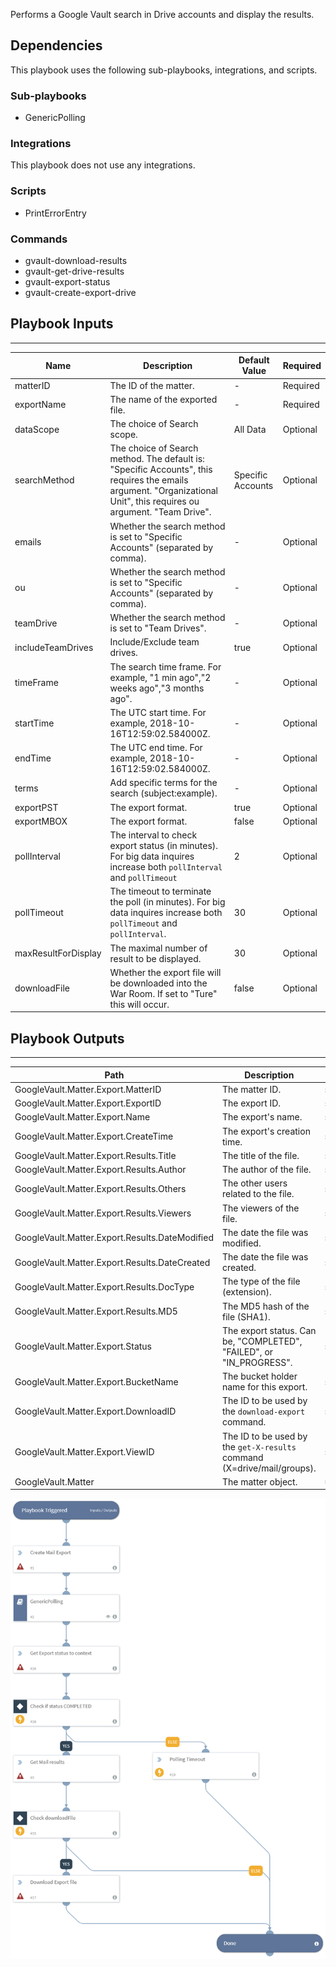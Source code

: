 Performs a Google Vault search in Drive accounts and display the results.

## Dependencies
This playbook uses the following sub-playbooks, integrations, and scripts.

### Sub-playbooks
* GenericPolling

### Integrations
This playbook does not use any integrations.

### Scripts
* PrintErrorEntry

### Commands
* gvault-download-results
* gvault-get-drive-results
* gvault-export-status
* gvault-create-export-drive

## Playbook Inputs
---

| **Name** | **Description** | **Default Value** | **Required** |
| --- | --- | --- | --- | 
| matterID | The ID of the matter. | - | Required |
| exportName | The name of the exported file. | - | Required |
| dataScope | The choice of Search scope. | All Data | Optional |
| searchMethod | The choice of Search method. The default is: "Specific Accounts", this requires the emails argument. "Organizational Unit", this requires ou argument. "Team Drive". | Specific Accounts | Optional |
| emails | Whether the search method is set to "Specific Accounts" (separated by comma). | - | Optional |
| ou | Whether the search method is set to "Specific Accounts" (separated by comma). | - | Optional |
| teamDrive | Whether the search method is set to "Team Drives". | - | Optional |
| includeTeamDrives | Include/Exclude team drives. | true | Optional |
| timeFrame | The search time frame. For example, "1 min ago","2 weeks ago","3 months ago". | - | Optional |
| startTime | The UTC start time. For example, 2018-10-16T12:59:02.584000Z. | - | Optional |
| endTime | The UTC end time. For example, 2018-10-16T12:59:02.584000Z. | - | Optional |
| terms | Add specific terms for the search (subject:example). | - | Optional |
| exportPST | The export format. | true | Optional |
| exportMBOX | The export format. | false | Optional |
| pollInterval | The interval to check export status (in minutes). For big data inquires increase both `pollInterval` and `pollTimeout` | 2 | Optional |
| pollTimeout | The timeout to terminate the poll (in minutes). For big data inquires increase both `pollTimeout` and `pollInterval`. | 30 | Optional |
| maxResultForDisplay | The maximal number of result to be displayed. | 30 | Optional |
| downloadFile | Whether the export file will be downloaded into the War Room. If set to "Ture" this will occur. | false | Optional |

## Playbook Outputs
---

| **Path** | **Description** | **Type** |
| --- | --- | --- |
| GoogleVault.Matter.Export.MatterID | The matter ID. | string |
| GoogleVault.Matter.Export.ExportID | The export ID. | string |
| GoogleVault.Matter.Export.Name | The export's name. | string |
| GoogleVault.Matter.Export.CreateTime | The export's creation time. | string |
| GoogleVault.Matter.Export.Results.Title | The title of the file. | string |
| GoogleVault.Matter.Export.Results.Author | The author of the file. | string |
| GoogleVault.Matter.Export.Results.Others | The other users related to the file. | string |
| GoogleVault.Matter.Export.Results.Viewers | The viewers of the file. | string |
| GoogleVault.Matter.Export.Results.DateModified | The date the file was modified. | string |
| GoogleVault.Matter.Export.Results.DateCreated | The date the file was created. | string |
| GoogleVault.Matter.Export.Results.DocType | The type of the file (extension). | string |
| GoogleVault.Matter.Export.Results.MD5 | The MD5 hash of the file (SHA1). | string |
| GoogleVault.Matter.Export.Status | The export status. Can be, "COMPLETED", "FAILED", or "IN_PROGRESS". | string |
| GoogleVault.Matter.Export.BucketName | The bucket holder name for this export. | string |
| GoogleVault.Matter.Export.DownloadID | The ID to be used by the `download-export` command. | string |
| GoogleVault.Matter.Export.ViewID | The ID to be used by the `get-X-results` command (X=drive/mail/groups). | string |
| GoogleVault.Matter | The matter object. | unknown |

![GVault_Search_Mail](https://raw.githubusercontent.com/demisto/content/1bdd5229392bd86f0cc58265a24df23ee3f7e662/docs/images/playbooks/Google_Vault_Search_Mail.png)
